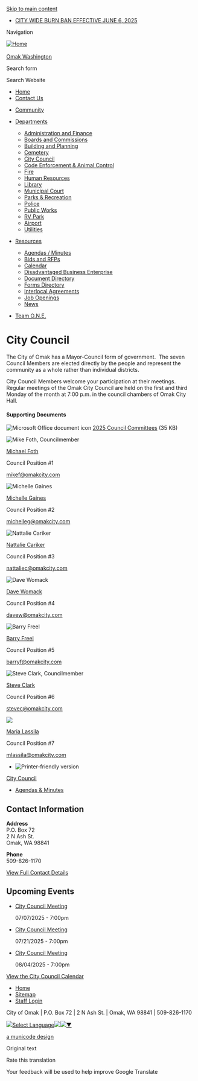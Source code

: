 [Skip to main content](https://www.omakcity.com/citycouncil/)

- [CITY WIDE BURN BAN EFFECTIVE JUNE 6, 2025](https://www.omakcity.com/community/page/city-wide-burn-ban-effective-june-6-2025)

Navigation

[![Home](https://www.omakcity.com/sites/all/themes/aha_compass/logo.png)  
\
Omak Washington](https://www.omakcity.com "Home")

Search form

Search Website

- [Home](https://www.omakcity.com)
- [Contact Us](https://www.omakcity.com/contact)

<!--THE END-->

- [Community](https://www.omakcity.com/community)
- [Departments](https://www.omakcity.com/departments)
  
  - [Administration and Finance](https://www.omakcity.com/administration)
  - [Boards and Commissions](https://www.omakcity.com/bc)
  - [Building and Planning](https://www.omakcity.com/building)
  - [Cemetery](https://www.omakcity.com/cemetery)
  - [City Council](https://www.omakcity.com/citycouncil)
  - [Code Enforcement &amp; Animal Control](https://www.omakcity.com/code)
  - [Fire](https://www.omakcity.com/fire)
  - [Human Resources](https://www.omakcity.com/hr)
  - [Library](https://www.omakcity.com/library)
  - [Municipal Court](https://www.omakcity.com/court "Online  For one time payments, you may pay your fines online by clicking this link Pay Online  By Mail  The Court accepts check or money orders by mail. Please do not send cash. To make a payment by mail, please make your check/money order payable to “Omak Municipal Court”.  Please include the case number of your ticket or include your full name and date of birth on your check or money order.  Mail payments to:                                                                                                                                                  Omak Municipal Court                                                                                                                                           P.O. Box 72                                                                                                                                                        Omak, WA 98841  In Person  Payments are accepted during business hours.   Or by Phone  By calling 509-826-2971     After-hours payments can be left in the lobby drop box, to the left of the main City Hall lobby.")
  - [Parks &amp; Recreation](https://www.omakcity.com/parksrec)
  - [Police](https://www.omakcity.com/police)
  - [Public Works](https://www.omakcity.com/publicworks "Public Works")
  - [RV Park](https://www.omakcity.com/rv-park)
  - [Airport](https://www.omakcity.com/airport)
  - [Utilities](https://www.omakcity.com/utilities)
- [Resources](https://www.omakcity.com/resourcecenter)
  
  - [Agendas / Minutes](https://www.omakcity.com/meetings)
  - [Bids and RFPs](https://www.omakcity.com/rfps)
  - [Calendar](https://www.omakcity.com/calendar)
  - [Disadvantaged Business Enterprise](https://www.omakcity.com/ru/page/disadvantaged-business-enterprise)
  - [Document Directory](https://www.omakcity.com/documents)
  - [Forms Directory](https://www.omakcity.com/forms)
  - [Interlocal Agreements](https://www.omakcity.com/ru/page/interlocal-agreements)
  - [Job Openings](https://www.omakcity.com/jobs)
  - [News](https://www.omakcity.com/news)
- [Team O.N.E.](https://www.omakcity.com/team-one "Omak Neighborhood Engagement")

# City Council

The City of Omak has a Mayor-Council form of government.  The seven Council Members are elected directly by the people and represent the community as a whole rather than individual districts.  

City Council Members welcome your participation at their meetings.  Regular meetings of the Omak City Council are held on the first and third Monday of the month at 7:00 p.m. in the council chambers of Omak City Hall.  

#### Supporting Documents

![Microsoft Office document icon](https://www.omakcity.com/modules/file/icons/x-office-document.png "application/msword") [2025 Council Committees](https://www.omakcity.com/sites/default/files/fileattachments/city_council/page/98/2025_council_committees.doc "2025_council_committees.doc") (35 KB)

![Mike Foth, Councilmember](https://www.omakcity.com/sites/default/files/styles/directory_listings_-_body__4-column/public/imageattachments/directory/2776/405a2297.png?itok=DO5AaFDH "Mike Foth, Councilmember")

[Michael Foth](https://www.omakcity.com/directory-listing/michael-foth)

Council Position #1

[mikef@omakcity.com](mailto:mikef@omakcity.com)

![Michelle Gaines](https://www.omakcity.com/sites/default/files/styles/directory_listings_-_body__4-column/public/imageattachments/directory/2777/michele_gaines.jpg?itok=fe4jg2o3)

[Michelle Gaines](https://www.omakcity.com/directory-listing/michelle-gaines)

Council Position #2

[michelleg@omakcity.com](mailto:michelleg@omakcity.com)

![Nattalie Cariker](https://www.omakcity.com/sites/default/files/styles/directory_listings_-_body__4-column/public/imageattachments/directory/2778/nattalie_cariker.jpg?itok=QQTqmiPt)

[Nattalie Cariker](https://www.omakcity.com/directory-listing/nattalie-cariker)

Council Position #3

[nattaliec@omakcity.com](mailto:nattaliec@omakcity.com)

![Dave Womack](https://www.omakcity.com/sites/default/files/styles/directory_listings_-_body__4-column/public/imageattachments/directory/2779/dave_womack.jpg?itok=CEpByoQD)

[Dave Womack](https://www.omakcity.com/directory-listing/dave-womack)

Council Position #4

[davew@omakcity.com](mailto:davew@omakcity.com)

![Barry Freel](https://www.omakcity.com/sites/default/files/styles/directory_listings_-_body__4-column/public/imageattachments/directory/2780/barry_freel.jpg?itok=3bUIqVnK)

[Barry Freel](https://www.omakcity.com/directory-listing/barry-freel)

Council Position #5

[barryf@omakcity.com](mailto:barryf@omakcity.com)

![Steve Clark, Councilmember](https://www.omakcity.com/sites/default/files/styles/directory_listings_-_body__4-column/public/imageattachments/directory/2781/405a2333.jpg?itok=1xei5rAJ "Steve Clark, Councilmember")

[Steve Clark](https://www.omakcity.com/directory-listing/steve-clark)

Council Position #6

[stevec@omakcity.com](mailto:stevec@omakcity.com)

![](https://www.omakcity.com/sites/default/files/styles/directory_listings_-_body__4-column/public/default_images/profile-photo-placeholder.jpg?itok=zDK2E3zK)

[Maria Lassila](https://www.omakcity.com/directory-listing/maria-lassila)

Council Position #7

[mlassila@omakcity.com](mailto:mlassila@omakcity.com)

- ![Printer-friendly version](https://www.omakcity.com/sites/all/modules/print/icons/print_icon.png "Printer-friendly version")

[City Council](https://www.omakcity.com/citycouncil)

- [Agendas &amp; Minutes](https://www.omakcity.com/meetings?field_microsite_tid_1=27)

## Contact Information

**Address**  
P.O. Box 72  
2 N Ash St.  
Omak, WA 98841

**Phone**  
509-826-1170

[View Full Contact Details](https://www.omakcity.com/citycouncil/custom-contact-page/city-council-contact-information)

## Upcoming Events

- [City Council Meeting](https://www.omakcity.com/citycouncil/page/city-council-meeting-135 "07/07/2025 - 7:00pm")
  
  07/07/2025 - 7:00pm
- [City Council Meeting](https://www.omakcity.com/citycouncil/page/city-council-meeting-136 "07/21/2025 - 7:00pm")
  
  07/21/2025 - 7:00pm
- [City Council Meeting](https://www.omakcity.com/citycouncil/page/city-council-meeting-137 "08/04/2025 - 7:00pm")
  
  08/04/2025 - 7:00pm

[View the City Council Calendar](https://www.omakcity.com/calendar?field_microsite_tid_1=27)

- [Home](https://www.omakcity.com)
- [Sitemap](https://www.omakcity.com/sitemap)
- [Staff Login](https://www.omakcity.com/user/login?current=node%2F98)

City of Omak | P.O. Box 72 | 2 N Ash St. | Omak, WA 98841 | 509-826-1170

![](https://www.google.com/images/cleardot.gif)[Select Language![](https://www.google.com/images/cleardot.gif)​![](https://www.google.com/images/cleardot.gif)▼](https://www.omakcity.com/citycouncil)

[a municode design](https://www.municodeweb.com)

Original text

Rate this translation

Your feedback will be used to help improve Google Translate